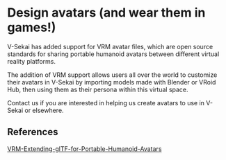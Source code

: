 # Design avatars (and wear them in games!)

V-Sekai has added support for VRM avatar files, which are open source standards for sharing portable humanoid avatars between different virtual reality platforms.

The addition of VRM support allows users all over the world to customize their avatars in V-Sekai by importing models made with Blender or VRoid Hub, then using them as their persona within this virtual space.

Contact us if you are interested in helping us create avatars to use in V-Sekai or elsewhere.

## References

[VRM-Extending-glTF-for-Portable-Humanoid-Avatars](https://www.khronos.org/assets/uploads/developers/presentations/VRM-Extending-glTF-for-Portable-Humanoid-Avatars_SIGGRAPH-Asia_Nov19.pdf)
